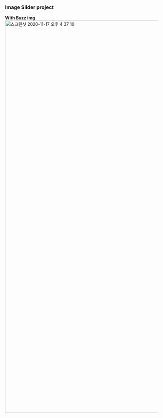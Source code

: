 ### Image Slider project

**With Buzz img** 
<img width="1289" alt="스크린샷 2020-11-17 오후 4 37 10" src="https://user-images.githubusercontent.com/72845895/99361447-6b772100-28f5-11eb-8213-da5cdcbdc583.png">
 
